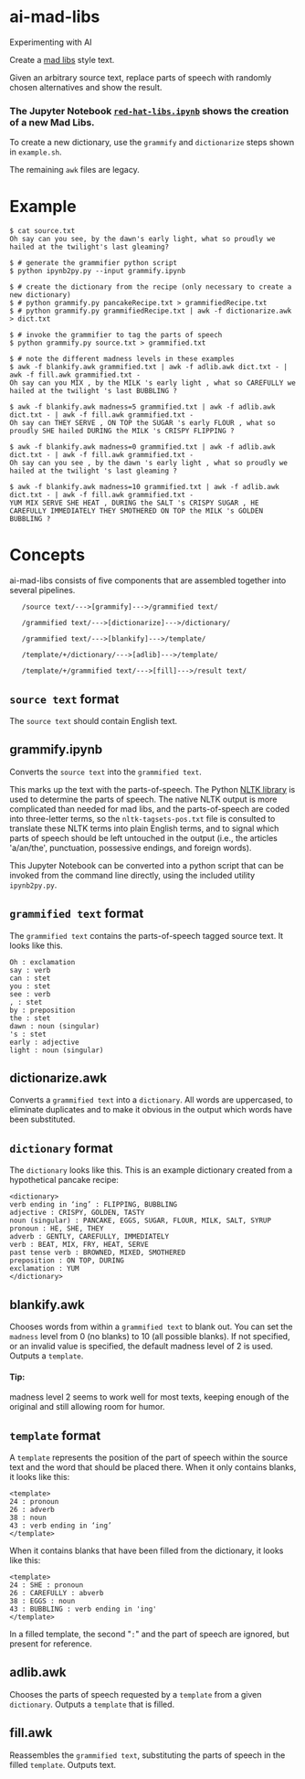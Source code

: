 # ai-mad-libs
Experimenting with AI

Create a [mad libs](https://en.wikipedia.org/wiki/Mad_Libs) style text.

Given an arbitrary source text, replace parts of speech with randomly chosen alternatives and show the result.

### The Jupyter Notebook [`red-hat-libs.ipynb`](#red-hat-libs.ipynb) shows the creation of a new Mad Libs.
To create a new dictionary, use the `grammify` and `dictionarize` steps shown in `example.sh`.

The remaining `awk` files are legacy.

# Example
```
$ cat source.txt
Oh say can you see, by the dawn's early light, what so proudly we hailed at the twilight's last gleaming?

$ # generate the grammifier python script
$ python ipynb2py.py --input grammify.ipynb

$ # create the dictionary from the recipe (only necessary to create a new dictionary)
$ # python grammify.py pancakeRecipe.txt > grammifiedRecipe.txt
$ # python grammify.py grammifiedRecipe.txt | awk -f dictionarize.awk > dict.txt

$ # invoke the grammifier to tag the parts of speech
$ python grammify.py source.txt > grammified.txt

$ # note the different madness levels in these examples
$ awk -f blankify.awk grammified.txt | awk -f adlib.awk dict.txt - | awk -f fill.awk grammified.txt -
Oh say can you MIX , by the MILK 's early light , what so CAREFULLY we hailed at the twilight 's last BUBBLING ?

$ awk -f blankify.awk madness=5 grammified.txt | awk -f adlib.awk dict.txt - | awk -f fill.awk grammified.txt -
Oh say can THEY SERVE , ON TOP the SUGAR 's early FLOUR , what so proudly SHE hailed DURING the MILK 's CRISPY FLIPPING ?

$ awk -f blankify.awk madness=0 grammified.txt | awk -f adlib.awk dict.txt - | awk -f fill.awk grammified.txt -
Oh say can you see , by the dawn 's early light , what so proudly we hailed at the twilight 's last gleaming ?

$ awk -f blankify.awk madness=10 grammified.txt | awk -f adlib.awk dict.txt - | awk -f fill.awk grammified.txt -
YUM MIX SERVE SHE HEAT , DURING the SALT 's CRISPY SUGAR , HE CAREFULLY IMMEDIATELY THEY SMOTHERED ON TOP the MILK 's GOLDEN BUBBLING ?
```
# Concepts
ai-mad-libs consists of five components that are assembled together into several pipelines.

```
   /source text/--->[grammify]--->/grammified text/
   
   /grammified text/--->[dictionarize]--->/dictionary/
   
   /grammified text/--->[blankify]--->/template/
   
   /template/+/dictionary/--->[adlib]--->/template/
   
   /template/+/grammified text/--->[fill]--->/result text/
```

## `source text` format
The `source text` should contain English text.

## grammify.ipynb
Converts the `source text` into the `grammified text`.

This marks up the text with the parts-of-speech. The Python [NLTK library](https://nltk.org/) is used to determine the parts of speech. The native NLTK output is more complicated than needed for mad libs, and the parts-of-speech are coded into three-letter terms, so the `nltk-tagsets-pos.txt` file is consulted to translate these NLTK terms into plain English terms, and to signal which parts of speech should be left untouched in the output (i.e., the articles 'a/an/the', punctuation, possessive endings, and foreign words).

This Jupyter Notebook can be converted into a python script that can be invoked from the command line directly, using the included utility `ipynb2py.py`.

## `grammified text` format
The `grammified text` contains the parts-of-speech tagged source text. It looks like this.
```
Oh : exclamation
say : verb
can : stet
you : stet
see : verb
, : stet
by : preposition
the : stet
dawn : noun (singular)
's : stet
early : adjective
light : noun (singular)
```
## dictionarize.awk
Converts a `grammified text` into a `dictionary`. All words are uppercased, to eliminate duplicates and to make it obvious in the output which words have been substituted.

## `dictionary` format
The `dictionary` looks like this. This is an example dictionary created from a hypothetical pancake recipe:
```
<dictionary>
verb ending in ‘ing’ : FLIPPING, BUBBLING
adjective : CRISPY, GOLDEN, TASTY
noun (singular) : PANCAKE, EGGS, SUGAR, FLOUR, MILK, SALT, SYRUP
pronoun : HE, SHE, THEY
adverb : GENTLY, CAREFULLY, IMMEDIATELY
verb : BEAT, MIX, FRY, HEAT, SERVE
past tense verb : BROWNED, MIXED, SMOTHERED
preposition : ON TOP, DURING
exclamation : YUM
</dictionary>
```
## blankify.awk
Chooses words from within a `grammified text` to blank out. You can set the `madness` level from 0 (no blanks) to 10 (all possible blanks). If not specified, or an invalid value is specified, the default madness level of 2 is used.
Outputs a `template`.
#### Tip:
madness level 2 seems to work well for most texts, keeping enough of the original and still allowing room for humor.
## `template` format
A `template` represents the position of the part of speech within the source text and the word that should be placed there. When it only contains blanks, it looks like this:
```
<template>
24 : pronoun
26 : adverb
38 : noun
43 : verb ending in ‘ing’
</template>
```
When it contains blanks that have been filled from the dictionary, it looks like this:
```
<template>
24 : SHE : pronoun
26 : CAREFULLY : abverb
38 : EGGS : noun
43 : BUBBLING : verb ending in 'ing'
</template>
```
In a filled template, the second "` : `" and the part of speech are ignored, but present for reference.
## adlib.awk
Chooses the parts of speech requested by a `template` from a given `dictionary`.
Outputs a `template` that is filled.

## fill.awk
Reassembles the `grammified text`, substituting the parts of speech in the filled `template`. Outputs text.
